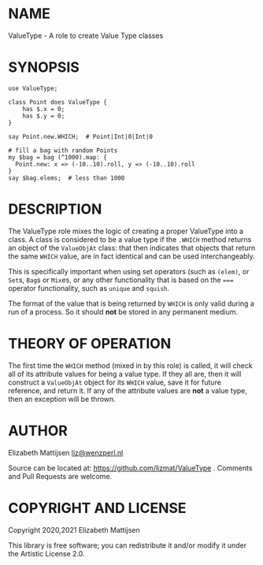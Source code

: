 NAME
====

ValueType - A role to create Value Type classes

SYNOPSIS
========

    use ValueType;

    class Point does ValueType {
        has $.x = 0;
        has $.y = 0;
    }

    say Point.new.WHICH;  # Point|Int|0|Int|0

    # fill a bag with random Points
    my $bag = bag (^1000).map: {
      Point.new: x => (-10..10).roll, y => (-10..10).roll
    }
    say $bag.elems;  # less than 1000

DESCRIPTION
===========

The ValueType role mixes the logic of creating a proper ValueType into a class. A class is considered to be a value type if the `.WHICH` method returns an object of the `ValueObjAt` class: that then indicates that objects that return the same `WHICH` value, are in fact identical and can be used interchangeably.

This is specifically important when using set operators (such as `(elem)`, or `Set`s, `Bag`s or `Mix`es, or any other functionality that is based on the `===` operator functionality, such as `unique` and `squish`.

The format of the value that is being returned by `WHICH` is only valid during a run of a process. So it should **not** be stored in any permanent medium.

THEORY OF OPERATION
===================

The first time the `WHICH` method (mixed in by this role) is called, it will check all of its attribute values for being a value type. If they all are, then it will construct a `ValueObjAt` object for its `WHICH` value, save it for future reference, and return it. If any of the attribute values are **not** a value type, then an exception will be thrown.

AUTHOR
======

Elizabeth Mattijsen <liz@wenzperl.nl>

Source can be located at: https://github.com/lizmat/ValueType . Comments and Pull Requests are welcome.

COPYRIGHT AND LICENSE
=====================

Copyright 2020,2021 Elizabeth Mattijsen

This library is free software; you can redistribute it and/or modify it under the Artistic License 2.0.


